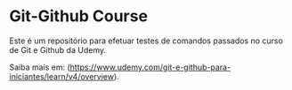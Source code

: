 # Git-Github Course

Este é um repositório para efetuar testes de comandos passados no curso de Git e Github da Udemy.

Saiba mais em: (https://www.udemy.com/git-e-github-para-iniciantes/learn/v4/overview).
